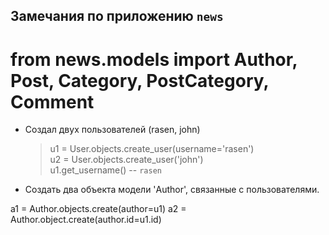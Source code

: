 Замечания по приложению `news`
------------------------------
# from news.models import Author, Post, Category, PostCategory, Comment

* Создал двух пользователей (rasen, john)
    > u1 = User.objects.create_user(username='rasen')  
     u2 = User.objects.create_user('john')        
     u1.get_username() -- `rasen` 

* Создать два объекта модели 'Author', связанные с пользователями.

a1 = Author.objects.create(author=u1)
a2 = Author.object.create(author.id=u1.id)
